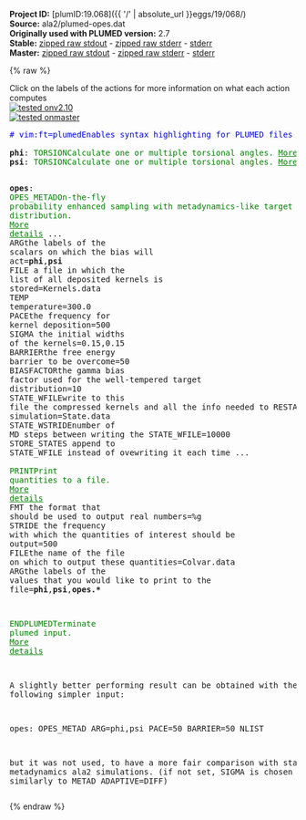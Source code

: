 **Project ID:** [plumID:19.068]({{ '/' | absolute_url }}eggs/19/068/)  
**Source:** ala2/plumed-opes.dat  
**Originally used with PLUMED version:** 2.7  
**Stable:** [zipped raw stdout](plumed-opes.dat.plumed.stdout.txt.zip) - [zipped raw stderr](plumed-opes.dat.plumed.stderr.txt.zip) - [stderr](plumed-opes.dat.plumed.stderr)  
**Master:** [zipped raw stdout](plumed-opes.dat.plumed_master.stdout.txt.zip) - [zipped raw stderr](plumed-opes.dat.plumed_master.stderr.txt.zip) - [stderr](plumed-opes.dat.plumed_master.stderr)  

{% raw %}
<div class="plumedpreheader">
<div class="headerInfo" id="value_details_data/ala2/plumed-opes.dat"> Click on the labels of the actions for more information on what each action computes </div>
<div class="containerBadge">
<div class="headerBadge"><a href="plumed-opes.dat.plumed.stderr"><img src="https://img.shields.io/badge/v2.10-passing-green.svg" alt="tested onv2.10" /></a></div>
<div class="headerBadge"><a href="plumed-opes.dat.plumed_master.stderr"><img src="https://img.shields.io/badge/master-passing-green.svg" alt="tested onmaster" /></a></div>
</div>
</div>
<pre class="plumedlisting">
<span class="plumedtooltip" style="color:blue"># vim:ft=plumed<span class="right">Enables syntax highlighting for PLUMED files in vim. See <a href="https://www.plumed.org/doc-master/user-doc/html/vim">here for more details. </a><i></i></span></span>
<br/><b name="data/ala2/plumed-opes.datphi" onclick='showPath("data/ala2/plumed-opes.dat","data/ala2/plumed-opes.datphi","data/ala2/plumed-opes.datphi","brown")'>phi</b>: <span class="plumedtooltip" style="color:green">TORSION<span class="right">Calculate one or multiple torsional angles. <a href="https://www.plumed.org/doc-master/user-doc/html/TORSION" style="color:green">More details</a><i></i></span></span> <span class="plumedtooltip">ATOMS<span class="right">the four atoms involved in the torsional angle<i></i></span></span>=5,7,9,15
<span style="display:none;" id="data/ala2/plumed-opes.datphi">The TORSION action with label <b>phi</b> calculates the following quantities:<table  align="center" frame="void" width="95%" cellpadding="5%"><tr><td width="5%"><b> Quantity </b>  </td><td><b> Description </b> </td></tr><tr><td width="5%">phi.value</td><td>the TORSION involving these atoms</td></tr></table></span><b name="data/ala2/plumed-opes.datpsi" onclick='showPath("data/ala2/plumed-opes.dat","data/ala2/plumed-opes.datpsi","data/ala2/plumed-opes.datpsi","brown")'>psi</b>: <span class="plumedtooltip" style="color:green">TORSION<span class="right">Calculate one or multiple torsional angles. <a href="https://www.plumed.org/doc-master/user-doc/html/TORSION" style="color:green">More details</a><i></i></span></span> <span class="plumedtooltip">ATOMS<span class="right">the four atoms involved in the torsional angle<i></i></span></span>=7,9,15,17

<span style="display:none;" id="data/ala2/plumed-opes.datpsi">The TORSION action with label <b>psi</b> calculates the following quantities:<table  align="center" frame="void" width="95%" cellpadding="5%"><tr><td width="5%"><b> Quantity </b>  </td><td><b> Description </b> </td></tr><tr><td width="5%">psi.value</td><td>the TORSION involving these atoms</td></tr></table></span><b name="data/ala2/plumed-opes.datopes" onclick='showPath("data/ala2/plumed-opes.dat","data/ala2/plumed-opes.datopes","data/ala2/plumed-opes.datopes","brown")'>opes</b>: <span class="plumedtooltip" style="color:green">OPES_METAD<span class="right">On-the-fly probability enhanced sampling with metadynamics-like target distribution. <a href="https://www.plumed.org/doc-master/user-doc/html/OPES_METAD" style="color:green">More details</a><i></i></span></span> ...
  <span class="plumedtooltip">ARG<span class="right">the labels of the scalars on which the bias will act<i></i></span></span>=<b name="data/ala2/plumed-opes.datphi">phi</b>,<b name="data/ala2/plumed-opes.datpsi">psi</b>
  <span class="plumedtooltip">FILE<span class="right"> a file in which the list of all deposited kernels is stored<i></i></span></span>=Kernels.data
  <span class="plumedtooltip">TEMP<span class="right"> temperature<i></i></span></span>=300.0
  <span class="plumedtooltip">PACE<span class="right">the frequency for kernel deposition<i></i></span></span>=500
  <span class="plumedtooltip">SIGMA<span class="right"> the initial widths of the kernels<i></i></span></span>=0.15,0.15
  <span class="plumedtooltip">BARRIER<span class="right">the free energy barrier to be overcome<i></i></span></span>=50
  <span class="plumedtooltip">BIASFACTOR<span class="right">the gamma bias factor used for the well-tempered target distribution<i></i></span></span>=10
  <span class="plumedtooltip">STATE_WFILE<span class="right">write to this file the compressed kernels and all the info needed to RESTART the simulation<i></i></span></span>=State.data
  <span class="plumedtooltip">STATE_WSTRIDE<span class="right">number of MD steps between writing the STATE_WFILE<i></i></span></span>=10000
  <span class="plumedtooltip">STORE_STATES<span class="right"> append to STATE_WFILE instead of ovewriting it each time<i></i></span></span>
...
<br/><span style="display:none;" id="data/ala2/plumed-opes.datopes">The OPES_METAD action with label <b>opes</b> calculates the following quantities:<table  align="center" frame="void" width="95%" cellpadding="5%"><tr><td width="5%"><b> Quantity </b>  </td><td><b> Description </b> </td></tr><tr><td width="5%">opes.bias</td><td>the instantaneous value of the bias potential</td></tr><tr><td width="5%">opes.rct</td><td>estimate of c(t)</td></tr><tr><td width="5%">opes.zed</td><td>estimate of Z_n</td></tr><tr><td width="5%">opes.neff</td><td>effective sample size</td></tr><tr><td width="5%">opes.nker</td><td>total number of compressed kernels used to represent the bias</td></tr></table></span><span class="plumedtooltip" style="color:green">PRINT<span class="right">Print quantities to a file. <a href="https://www.plumed.org/doc-master/user-doc/html/PRINT" style="color:green">More details</a><i></i></span></span> <span class="plumedtooltip">FMT<span class="right"> the format that should be used to output real numbers<i></i></span></span>=%g <span class="plumedtooltip">STRIDE<span class="right"> the frequency with which the quantities of interest should be output<i></i></span></span>=500 <span class="plumedtooltip">FILE<span class="right">the name of the file on which to output these quantities<i></i></span></span>=Colvar.data <span class="plumedtooltip">ARG<span class="right">the labels of the values that you would like to print to the file<i></i></span></span>=<b name="data/ala2/plumed-opes.datphi">phi</b>,<b name="data/ala2/plumed-opes.datpsi">psi</b>,<b name="data/ala2/plumed-opes.datopes">opes.*</b>

<span style="display:none;" id="data/ala2/plumed-opes.dat">The PRINT action with label <b></b> calculates something</span><span class="plumedtooltip" style="color:green">ENDPLUMED<span class="right">Terminate plumed input. <a href="https://www.plumed.org/doc-master/user-doc/html/ENDPLUMED" style="color:green">More details</a><i></i></span></span><span style="color:blue" class="comment">

A slightly better performing result can be obtained with the following simpler input:

  opes: OPES_METAD ARG=phi,psi PACE=50 BARRIER=50 NLIST

but it was not used, to have a more fair comparison with standard metadynamics ala2 simulations.
(if not set, SIGMA is chosen adaptively, similarly to METAD ADAPTIVE=DIFF)
</span></pre>
{% endraw %}
